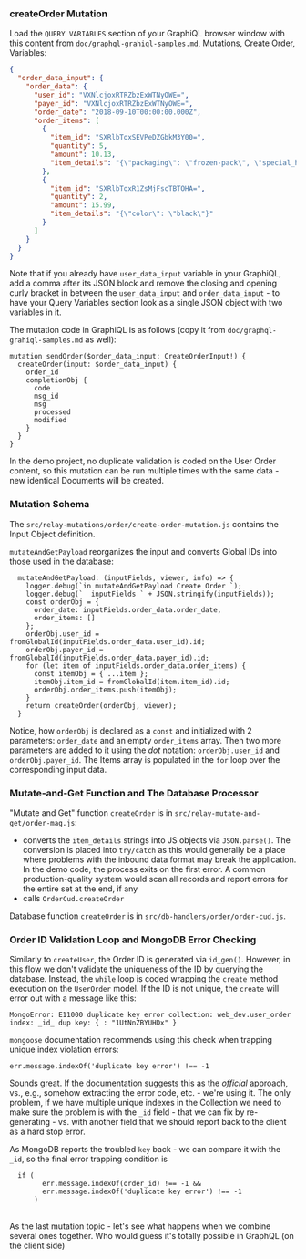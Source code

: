 ### createOrder Mutation

Load the `QUERY VARIABLES` section of your GraphiQL browser window with this content from `doc/graphql-grahiql-samples.md`, Mutations, Create Order, Variables:

```json
{
  "order_data_input": {
    "order_data": {
      "user_id": "VXNlcjoxRTRZbzExWTNyOWE=",
      "payer_id": "VXNlcjoxRTRZbzExWTNyOWE=",
      "order_date": "2018-09-10T00:00:00.000Z",
      "order_items": [
        {
          "item_id": "SXRlbToxSEVPeDZGbkM3Y00=",
          "quantity": 5,
          "amount": 10.13,
          "item_details": "{\"packaging\": \"frozen-pack\", \"special_handling\": {\"before_shipping\": \"freeze\", \"in_transit\":\"refrigerate\"}}"
        },
        {
          "item_id": "SXRlbToxR1ZsMjFscTBTOHA=",
          "quantity": 2,
          "amount": 15.99,
          "item_details": "{\"color\": \"black\"}"
        }
      ]
    }
  }
}
```

Note that if you already have `user_data_input` variable in your GraphiQL, add a comma after its JSON block and remove the closing and opening curly bracket in between the `user_data_input` and `order_data_input` - to have your Query Variables section look as a single JSON object with two variables in it.

The mutation code in GraphiQL is as follows (copy it from `doc/graphql-grahiql-samples.md` as well):

```
mutation sendOrder($order_data_input: CreateOrderInput!) {
  createOrder(input: $order_data_input) {
    order_id
    completionObj {
      code
      msg_id
      msg
      processed
      modified
    }
  }
}
```

In the demo project, no duplicate validation is coded on the User Order content, so this mutation can be run multiple times with the same data - new identical Documents will be created.

### Mutation Schema

The `src/relay-mutations/order/create-order-mutation.js` contains the Input Object definition. 

`mutateAndGetPayload` reorganizes the input and converts Global IDs into those used in the database:

```
  mutateAndGetPayload: (inputFields, viewer, info) => {
    logger.debug(`in mutateAndGetPayload Create Order `);
    logger.debug(`  inputFields ` + JSON.stringify(inputFields));
    const orderObj = {
      order_date: inputFields.order_data.order_date,
      order_items: []
    };
    orderObj.user_id = fromGlobalId(inputFields.order_data.user_id).id;
    orderObj.payer_id = fromGlobalId(inputFields.order_data.payer_id).id;
    for (let item of inputFields.order_data.order_items) {
      const itemObj = { ...item };
      itemObj.item_id = fromGlobalId(item.item_id).id;
      orderObj.order_items.push(itemObj);
    }
    return createOrder(orderObj, viewer);
  }
```

Notice, how `orderObj` is declared as a `const` and initialized with 2 parameters: `order_date` and an empty `order_items` array. Then two more parameters are added to it using the *dot* notation: `orderObj.user_id` and `orderObj.payer_id`. The Items array is populated in the `for` loop over the corresponding input data.

### Mutate-and-Get Function and The Database Processor

"Mutate and Get" function `createOrder` is in `src/relay-mutate-and-get/order-mag.js`:

- converts the `item_details` strings into JS objects via `JSON.parse()`. The conversion is placed into `try/catch` as this would generally be a place where problems with the inbound data format may break the application. In the demo code, the process exits on the first error. A common production-quality system would scan all records and report errors for the entire set at the end, if any
- calls `OrderCud.createOrder`
 
Database function `createOrder` is in `src/db-handlers/order/order-cud.js`. 

### Order ID Validation Loop and MongoDB Error Checking

Similarly to `createUser`, the Order ID is generated via `id_gen()`. However, in this flow we don't validate the uniqueness of the ID by querying the database. Instead, the `while` loop is coded wrapping the `create` method execution on the `UserOrder` model. If the ID is not unique, the `create` will error out with a message like this:

```
MongoError: E11000 duplicate key error collection: web_dev.user_order index: _id_ dup key: { : "1UtNnZBYUHDx" }
```

`mongoose` documentation recommends using this check when trapping unique index violation errors:

```
err.message.indexOf('duplicate key error') !== -1
```

Sounds great. If the documentation suggests this as the *official* approach, vs., e.g., somehow extracting the error code, etc. - we're using it. The only problem, if we have multiple unique indexes in the Collection we need to make sure the problem is with the `_id` field - that we can fix by re-generating - vs. with another field that we should report back to the client as a hard stop error. 

As MongoDB reports the troubled `key` back - we can compare it with the `_id`, so the final error trapping condition is 

```
  if (
        err.message.indexOf(order_id) !== -1 &&
        err.message.indexOf('duplicate key error') !== -1
      )
``` 

<br>
As the last mutation topic - let's see what happens when we combine several ones together. Who would guess it's totally possible in GraphQL (on the client side)